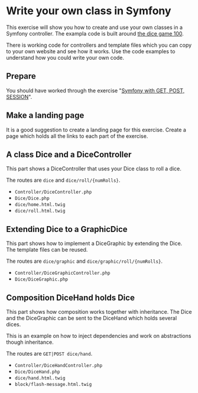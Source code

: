 Write your own class in Symfony
==========================

This exercise will show you how to create and use your own classes in a Symfony controller. The exampla code is built around [the dice game 100](https://en.wikipedia.org/wiki/Pig_(dice_game)).

There is working code for controllers and template files which you can copy to your own website and see how it works. Use the code examples to understand how you could write your own code.



Prepare
--------------------------

You should have worked through the exercise "[Symfony with GET, POST, SESSION](https://github.com/dbwebb-se/mvc/tree/main/example/symfony-get-post-session)".



Make a landing page
--------------------------

It is a good suggestion to create a landing page for this exercise. Create a page which holds all the links to each part of the exercise.



A class Dice and a DiceController
--------------------------

This part shows a DiceController that uses your Dice class to roll a dice.

The routes are `dice` and `dice/roll/{numRolls}`.

* `Controller/DiceController.php`
* `Dice/Dice.php`
* `dice/home.html.twig`
* `dice/roll.html.twig`



Extending Dice to a GraphicDice
--------------------------

This part shows how to implement a DiceGraphic by extending the Dice. The template files can be reused.

The routes are `dice/graphic` and `dice/graphic/roll/{numRolls}`.

* `Controller/DiceGraphicController.php`
* `Dice/DiceGraphic.php`



Composition DiceHand holds Dice
--------------------------

This part shows how composition works together with inheritance. The Dice and the DiceGraphic can be sent to the DiceHand which holds several dices.

This is an example on how to inject dependencies and work on abstractions though inheritance.

The routes are `GET|POST dice/hand`.

* `Controller/DiceHandController.php`
* `Dice/DiceHand.php`
* `dice/hand.html.twig`
* `block/flash-message.html.twig`


<!--
Composition DiceHand enhanced to work with an interface
--------------------------


A class for the game using DiceInterface
--------------------------

Next kmom.
-->
